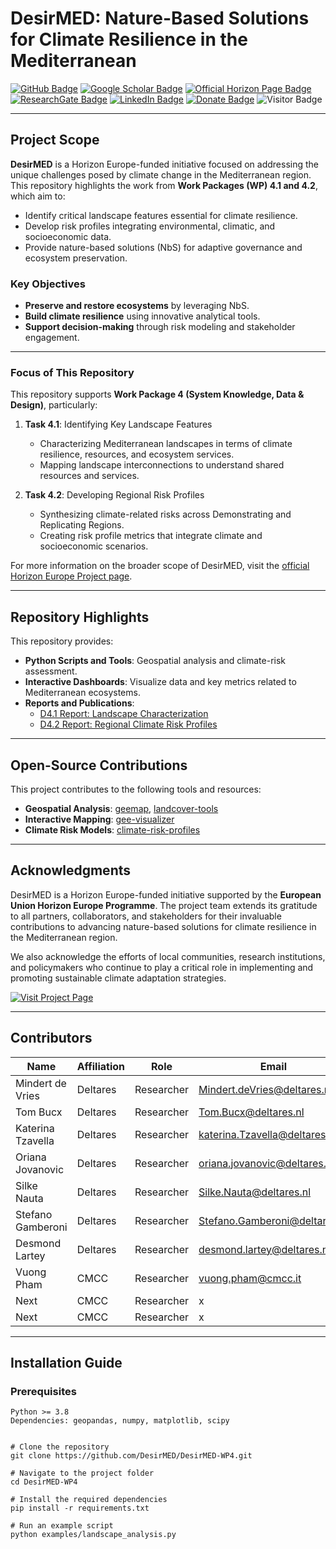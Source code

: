 # DesirMED: Nature-Based Solutions for Climate Resilience in the Mediterranean

[![GitHub Badge](https://img.shields.io/github/followers/DesirMED?style=social)](https://github.com/DesirMED?tab=followers)
[![Google Scholar Badge](https://img.shields.io/badge/Google-Scholar-lightgrey)](https://scholar.google.com)
[![Official Horizon Page Badge](https://img.shields.io/badge/Official-Horizon%20Page-green)](https://cordis.europa.eu/project/id/101112972)
[![ResearchGate Badge](https://img.shields.io/badge/ResearchGate-Profile-blueviolet)](https://www.researchgate.net)
[![LinkedIn Badge](https://img.shields.io/badge/My-LinkedIn-blue)](https://www.linkedin.com)
[![Donate Badge](https://img.shields.io/badge/Donate-Buy%20me%20a%20coffee-yellowgreen.svg)](https://www.buymeacoffee.com)
![Visitor Badge](https://visitor-badge.laobi.icu/badge?page_id=DesirMED.WP4)

---

## Project Scope

**DesirMED** is a Horizon Europe-funded initiative focused on addressing the unique challenges posed by climate change in the Mediterranean region. This repository highlights the work from **Work Packages (WP) 4.1 and 4.2**, which aim to:

- Identify critical landscape features essential for climate resilience.
- Develop risk profiles integrating environmental, climatic, and socioeconomic data.
- Provide nature-based solutions (NbS) for adaptive governance and ecosystem preservation.

### Key Objectives
- **Preserve and restore ecosystems** by leveraging NbS.
- **Build climate resilience** using innovative analytical tools.
- **Support decision-making** through risk modeling and stakeholder engagement.

---

### Focus of This Repository
This repository supports **Work Package 4 (System Knowledge, Data & Design)**, particularly:

1. **Task 4.1**: Identifying Key Landscape Features
   - Characterizing Mediterranean landscapes in terms of climate resilience, resources, and ecosystem services.
   - Mapping landscape interconnections to understand shared resources and services.

2. **Task 4.2**: Developing Regional Risk Profiles
   - Synthesizing climate-related risks across Demonstrating and Replicating Regions.
   - Creating risk profile metrics that integrate climate and socioeconomic scenarios.

For more information on the broader scope of DesirMED, visit the [official Horizon Europe Project page](https://cordis.europa.eu/project/id/101112972).

---

## Repository Highlights

This repository provides:

- **Python Scripts and Tools**: Geospatial analysis and climate-risk assessment.
- **Interactive Dashboards**: Visualize data and key metrics related to Mediterranean ecosystems.
- **Reports and Publications**:
  - [D4.1 Report: Landscape Characterization](#)
  - [D4.2 Report: Regional Climate Risk Profiles](#)

---

## Open-Source Contributions

This project contributes to the following tools and resources:

- **Geospatial Analysis**: [geemap](https://github.com/DesirMED/geemap), [landcover-tools](https://github.com/DesirMED/landcover-tools)
- **Interactive Mapping**: [gee-visualizer](https://github.com/DesirMED/gee-visualizer)
- **Climate Risk Models**: [climate-risk-profiles](https://github.com/DesirMED/climate-risk-profiles)

---

## Acknowledgments

DesirMED is a Horizon Europe-funded initiative supported by the **European Union Horizon Europe Programme**. The project team extends its gratitude to all partners, collaborators, and stakeholders for their invaluable contributions to advancing nature-based solutions for climate resilience in the Mediterranean region.

We also acknowledge the efforts of local communities, research institutions, and policymakers who continue to play a critical role in implementing and promoting sustainable climate adaptation strategies.

[![Visit Project Page](https://img.shields.io/badge/Visit-Project%20Page-blue)](https://cordis.europa.eu/project/id/101112972)


---

## Contributors

| Name               | Affiliation         | Role                 | Email                         |
|--------------------|---------------------|----------------------|-------------------------------|
| Mindert de Vries   | Deltares            | Researcher           | Mindert.deVries@deltares.nl   |
| Tom Bucx           | Deltares            | Researcher           | Tom.Bucx@deltares.nl          |
| Katerina Tzavella  | Deltares            | Researcher           | katerina.Tzavella@deltares.nl |
| Oriana Jovanovic   | Deltares            | Researcher           | oriana.jovanovic@deltares.nl  |
| Silke Nauta        | Deltares            | Researcher           | Silke.Nauta@deltares.nl       |
| Stefano Gamberoni  | Deltares            | Researcher           | Stefano.Gamberoni@deltares.nl |
| Desmond Lartey     | Deltares            | Researcher           | desmond.lartey@deltares.nl    |
| Vuong Pham         | CMCC                | Researcher           | vuong.pham@cmcc.it            |
| Next               | CMCC                | Researcher           | x                             |
| Next               | CMCC                | Researcher           | x                             |

---

## Installation Guide

### Prerequisites
```plaintext
Python >= 3.8
Dependencies: geopandas, numpy, matplotlib, scipy


# Clone the repository
git clone https://github.com/DesirMED/DesirMED-WP4.git

# Navigate to the project folder
cd DesirMED-WP4

# Install the required dependencies
pip install -r requirements.txt

# Run an example script
python examples/landscape_analysis.py


